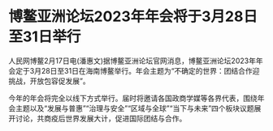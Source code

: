 # 博鳌亚洲论坛2023年年会将于3月28日至31日举行

人民网博鳌2月17日电(潘惠文)据博鳌亚洲论坛官网消息，博鳌亚洲论坛2023年年会定于3月28日至31日在海南博鳌举行。年会主题为“不确定的世界：团结合作迎挑战，开放包容促发展”。

今年的年会将完全以线下方式举行。届时将邀请各国政商学媒等各界代表，围绕年会主题以及“发展与普惠”“治理与安全”“区域与全球”“当下与未来”四个板块议题展开讨论，共商疫后世界发展大计，促进国际团结与合作。


